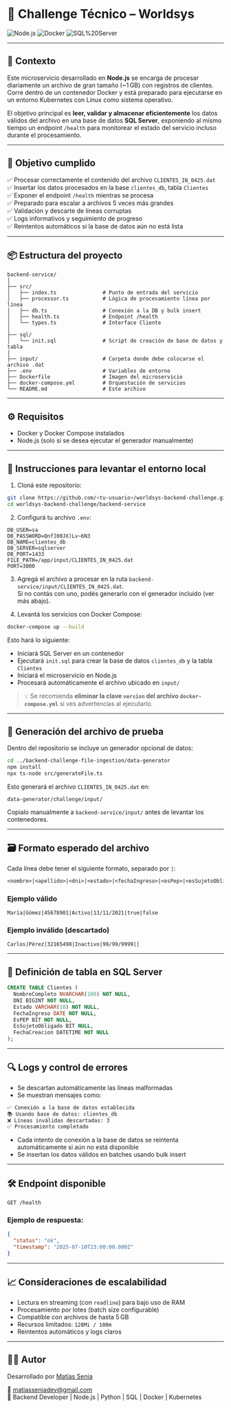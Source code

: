 
# 🧪 Challenge Técnico – Worldsys

![Node.js](https://img.shields.io/badge/Node.js-18.x-green)
![Docker](https://img.shields.io/badge/Docker-ready-blue)
![SQL%20Server](https://img.shields.io/badge/SQL%20Server-compatible-red)

---

## 📘 Contexto

Este microservicio desarrollado en **Node.js** se encarga de procesar diariamente un archivo de gran tamaño (~1 GB) con registros de clientes. Corre dentro de un contenedor Docker y está preparado para ejecutarse en un entorno Kubernetes con Linux como sistema operativo.

El objetivo principal es **leer, validar y almacenar eficientemente** los datos válidos del archivo en una base de datos **SQL Server**, exponiendo al mismo tiempo un endpoint `/health` para monitorear el estado del servicio incluso durante el procesamiento.

---

## 🎯 Objetivo cumplido

✅ Procesar correctamente el contenido del archivo `CLIENTES_IN_0425.dat`  
✅ Insertar los datos procesados en la base `clientes_db`, tabla `Clientes`  
✅ Exponer el endpoint `/health` mientras se procesa  
✅ Preparado para escalar a archivos 5 veces más grandes  
✅ Validación y descarte de líneas corruptas  
✅ Logs informativos y seguimiento de progreso  
✅ Reintentos automáticos si la base de datos aún no está lista

---

## 📦 Estructura del proyecto

```
backend-service/
│
├── src/
│   ├── index.ts               # Punto de entrada del servicio
│   ├── processor.ts           # Lógica de procesamiento línea por línea
│   ├── db.ts                  # Conexión a la DB y bulk insert
│   ├── health.ts              # Endpoint /health
│   └── types.ts               # Interface Cliente
│
├── sql/
│   └── init.sql               # Script de creación de base de datos y tabla
│
├── input/                     # Carpeta donde debe colocarse el archivo .dat
├── .env                       # Variables de entorno
├── Dockerfile                 # Imagen del microservicio
├── docker-compose.yml         # Orquestación de servicios
└── README.md                  # Este archivo
```

---

## ⚙️ Requisitos

- Docker y Docker Compose instalados
- Node.js (solo si se desea ejecutar el generador manualmente)

---

## 🚀 Instrucciones para levantar el entorno local

1. Cloná este repositorio:

```bash
git clone https://github.com/<tu-usuario>/worldsys-backend-challenge.git
cd worldsys-backend-challenge/backend-service
```

2. Configurá tu archivo `.env`:

```env
DB_USER=sa
DB_PASSWORD=Qnf]00JX)Lv~6N3
DB_NAME=clientes_db
DB_SERVER=sqlserver
DB_PORT=1433
FILE_PATH=/app/input/CLIENTES_IN_0425.dat
PORT=3000
```

3. Agregá el archivo a procesar en la ruta `backend-service/input/CLIENTES_IN_0425.dat`.  
   Si no contás con uno, podés generarlo con el generador incluido (ver más abajo).

4. Levantá los servicios con Docker Compose:

```bash
docker-compose up --build
```

Esto hará lo siguiente:

- Iniciará SQL Server en un contenedor
- Ejecutará `init.sql` para crear la base de datos `clientes_db` y la tabla `Clientes`
- Iniciará el microservicio en Node.js
- Procesará automáticamente el archivo ubicado en `input/`

> 💡 Se recomienda **eliminar la clave `version` del archivo `docker-compose.yml`** si ves advertencias al ejecutarlo.

---

## 🧪 Generación del archivo de prueba

Dentro del repositorio se incluye un generador opcional de datos:

```bash
cd ../backend-challenge-file-ingestion/data-generator
npm install
npx ts-node src/generateFile.ts
```

Esto generará el archivo `CLIENTES_IN_0425.dat` en:

```
data-generator/challenge/input/
```

Copialo manualmente a `backend-service/input/` antes de levantar los contenedores.

---

## 🗃️ Formato esperado del archivo

Cada línea debe tener el siguiente formato, separado por `|`:

```txt
<nombre>|<apellido>|<dni>|<estado>|<fechaIngreso>|<esPep>|<esSujetoObligado>
```

### Ejemplo válido

```
María|Gómez|45678901|Activo|13/11/2021|true|false
```

### Ejemplo inválido (descartado)

```
Carlos|Pérez|32165498|Inactivo|99/99/9999||
```

---

## 🧩 Definición de tabla en SQL Server

```sql
CREATE TABLE Clientes (
  NombreCompleto NVARCHAR(100) NOT NULL,
  DNI BIGINT NOT NULL,
  Estado VARCHAR(10) NOT NULL,
  FechaIngreso DATE NOT NULL,
  EsPEP BIT NOT NULL,
  EsSujetoObligado BIT NULL,
  FechaCreacion DATETIME NOT NULL
);
```

---

## 🔍 Logs y control de errores

- Se descartan automáticamente las líneas malformadas
- Se muestran mensajes como:

```bash
✅ Conexión a la base de datos establecida
📚 Usando base de datos: clientes_db
❌ Líneas inválidas descartadas: 3
✅ Procesamiento completado
```

- Cada intento de conexión a la base de datos se reintenta automáticamente si aún no está disponible
- Se insertan los datos válidos en batches usando bulk insert

---

## 🛠️ Endpoint disponible

```http
GET /health
```

### Ejemplo de respuesta:

```json
{
  "status": "ok",
  "timestamp": "2025-07-10T23:00:00.000Z"
}
```

---

## 📈 Consideraciones de escalabilidad

- Lectura en streaming (con `readline`) para bajo uso de RAM
- Procesamiento por lotes (batch size configurable)
- Compatible con archivos de hasta 5 GB
- Recursos limitados: `128Mi / 100m`
- Reintentos automáticos y logs claros

---

## 🙋‍♂️ Autor

Desarrollado por [Matías Senia](https://www.linkedin.com/in/matiassenia/)

📧 matiasseniadev@gmail.com  
💼 Backend Developer | Node.js | Python | SQL | Docker | Kubernetes
